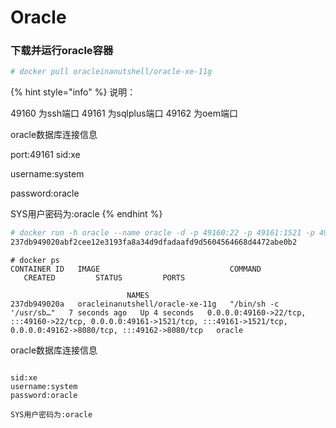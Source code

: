 # Oracle

### 下载并运行oracle容器

```bash
# docker pull oracleinanutshell/oracle-xe-11g
```

{% hint style="info" %}
说明：&#x20;

49160 为ssh端口           49161 为sqlplus端口         49162 为oem端口

&#x20;                                     oracle数据库连接信息&#x20;

port:49161 sid:xe&#x20;

username:system&#x20;

password:oracle

SYS用户密码为:oracle
{% endhint %}

```bash
# docker run -h oracle --name oracle -d -p 49160:22 -p 49161:1521 -p 49162:8080 oracleinanutshell/oracle-xe-11g
237db949020abf2cee12e3193fa8a34d9dfadaafd9d5604564668d4472abe0b2
```

```
# docker ps
CONTAINER ID   IMAGE                             COMMAND                  CREATED         STATUS         PORTS                                                                                                                               NAMES
237db949020a   oracleinanutshell/oracle-xe-11g   "/bin/sh -c '/usr/sb…"   7 seconds ago   Up 4 seconds   0.0.0.0:49160->22/tcp, :::49160->22/tcp, 0.0.0.0:49161->1521/tcp, :::49161->1521/tcp, 0.0.0.0:49162->8080/tcp, :::49162->8080/tcp   oracle
```

oracle数据库连接信息

```

sid:xe
username:system
password:oracle
​
SYS用户密码为:oracle

```

